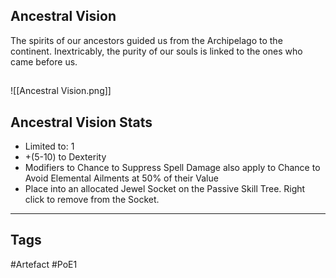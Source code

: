 ## Ancestral Vision
The spirits of our ancestors guided us from the Archipelago to the continent.
Inextricably, the purity of our souls is linked to the ones who came before us.
##
![[Ancestral Vision.png]]
## Ancestral Vision Stats
- Limited to: 1
- +(5-10) to Dexterity
- Modifiers to Chance to Suppress Spell Damage also apply to Chance to Avoid Elemental Ailments at 50% of their Value
- Place into an allocated Jewel Socket on the Passive Skill Tree. Right click to remove from the Socket.


---
## Tags
#Artefact
#PoE1